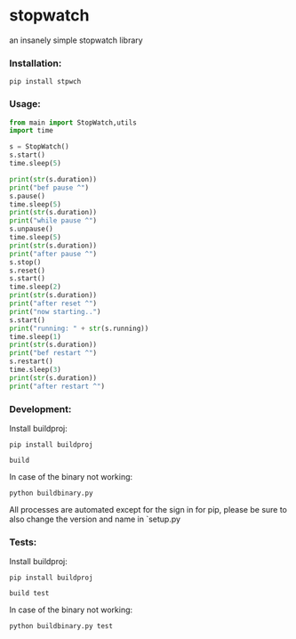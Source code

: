 # stopwatch
an insanely simple stopwatch library

### Installation:
`pip install stpwch`

### Usage:
```python
from main import StopWatch,utils
import time

s = StopWatch()
s.start()
time.sleep(5)

print(str(s.duration))
print("bef pause ^")
s.pause()
time.sleep(5)
print(str(s.duration))
print("while pause ^")
s.unpause()
time.sleep(5)
print(str(s.duration))
print("after pause ^")
s.stop()
s.reset()
s.start()
time.sleep(2)
print(str(s.duration))
print("after reset ^")
print("now starting..")
s.start()
print("running: " + str(s.running))
time.sleep(1)
print(str(s.duration))
print("bef restart ^")
s.restart()
time.sleep(3)
print(str(s.duration))
print("after restart ^")
```

### Development:
Install buildproj:

`pip install buildproj`

`build`

In case of the binary not working:

`python buildbinary.py`

All processes are automated except for the sign in for pip, please be sure to also change the version and name in `setup.py

### Tests:
Install buildproj:

`pip install buildproj`

`build test`

In case of the binary not working:

`python buildbinary.py test`






